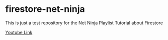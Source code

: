 # firestore-net-ninja

This is just a test repository for the Net Ninja Playlist Tutorial about Firestore

[Youtube Link](https://www.youtube.com/playlist?list=PL4cUxeGkcC9itfjle0ji1xOZ2cjRGY_WB)
